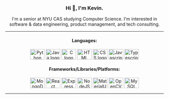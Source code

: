 <h3 align="center">Hi 👋, I'm Kevin.</h3>


<p align="center">
  I'm a senior at NYU CAS studying Computer Science. I'm interested in software & data engineering, product management, and tech consulting.<br>
</p>

___

<!-- <h3 align="center">
 Skills:
</h3> -->

<h4 align="center">
 Languages:
</h4>

<div align="center">
 <img src="https://cdn.jsdelivr.net/gh/devicons/devicon/icons/python/python-original-wordmark.svg" height="33" width="46" alt="Python logo" />
 <img src="https://cdn.jsdelivr.net/gh/devicons/devicon/icons/java/java-original-wordmark.svg" height="33" width="46" alt="Java logo" />
 <img src="https://cdn.jsdelivr.net/gh/devicons/devicon/icons/c/c-original.svg" height="33" width="46" alt="C logo" />
 <img src="https://cdn.jsdelivr.net/gh/devicons/devicon/icons/html5/html5-plain-wordmark.svg" height="33" width="46" alt="HTML logo" />
 <img src="https://cdn.jsdelivr.net/gh/devicons/devicon/icons/css3/css3-plain-wordmark.svg" height="33" width="46" alt="CSS logo" />
 <img src="https://cdn.jsdelivr.net/gh/devicons/devicon/icons/javascript/javascript-plain.svg" height="33" width="46" alt="Javascript logo" />
 <img src="https://cdn.jsdelivr.net/gh/devicons/devicon/icons/typescript/typescript-plain.svg" height="33" width="46" alt="Typescript logo" />
</div>


<h4 align="center">
 Frameworks/Libraries/Platforms:
</h4>

<div align="center">
 <img src="https://cdn.jsdelivr.net/gh/devicons/devicon/icons/mongodb/mongodb-plain-wordmark.svg" height="33" width="46" alt="MongoDB logo" />
 <img src="https://cdn.jsdelivr.net/gh/devicons/devicon/icons/react/react-original-wordmark.svg" height="33" width="46" alt="React logo" />
 <img src="https://cdn.jsdelivr.net/gh/devicons/devicon/icons/express/express-original.svg" height="33" width="46" alt="Express logo" />
 <img src="https://cdn.jsdelivr.net/gh/devicons/devicon/icons/nodejs/nodejs-plain-wordmark.svg" height="33" width="46" alt="NodeJS logo" />
 <img src="https://cdn.jsdelivr.net/gh/devicons/devicon/icons/materialui/materialui-original.svg" height="33" width="46" alt="MaterialUI logo" />
 <img src="https://cdn.jsdelivr.net/gh/devicons/devicon/icons/opencv/opencv-original-wordmark.svg" height="33" width="46" alt="OpenCV logo" />
 <img src="https://cdn.jsdelivr.net/gh/devicons/devicon/icons/mysql/mysql-original-wordmark.svg" height="33" width="46" alt="MySQL logo" />
<!--  Apache Hadoop, Apache Pig, Apache Hive, Presto, Spark -->
</div>


<!-- <h3 align="center">
 Tools:
</h3>

<div align="center">
 
</div> -->

___

<!-- <h3 align="center">
 I'm currently learning:
</h3>

<div align="center">
 <img src="https://cdn.jsdelivr.net/gh/devicons/devicon/icons/python/python-original.svg" height="30" width="42" alt="Python logo" />
 Git, Github, Jira, Confluence, Slack, Visual Studio Code, 
</div> -->

<!--
**kevincwpark/kevincwpark** is a ✨ _special_ ✨ repository because its `README.md` (this file) appears on your GitHub profile.

Here are some ideas to get you started:

- 🔭 I’m currently working on ...
- 🌱 I’m currently learning ...
- 📫 How to reach me: k.park@nyu.edu
- 👯 I’m looking to collaborate on ...
- 🤔 I’m looking for help with ...
- 💬 Ask me about ...
- 📫 How to reach me: ...
- 😄 Pronouns: ...
- ⚡ Fun fact: ...
-->
